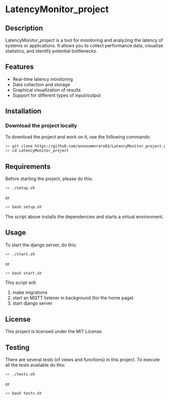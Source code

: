 # LatencyMonitor_project
## Description

LatencyMonitor_project is a tool for monitoring and analyzing the latency of systems or applications. It allows you to collect performance data, visualize statistics, and identify potential bottlenecks.

## Features

- Real-time latency monitoring
- Data collection and storage
- Graphical visualization of results
- Support for different types of input/output

## Installation

### Download the project locally

To download the project and work on it, use the following commands:

```bash
>> git clone https://github.com/annasemeraro03/LatencyMonitor_project.git
>> cd LatencyMonitor_project
```

## Requirements

Before starting the project, please do this:

```bash
>> ./setup.sh
```

or 

```bash
>> bash setup.sh
```

The script above installs the dependencies and starts a virtual environment.

## Usage

To start the django server, do this:

```bash
>> ./start.sh
```

or 

```bash
>> bash start.sh
```

This script will: 
1. make migrations
2. start an MQTT listener in background (for the home page)
3. start django server

## License

This project is licensed under the MIT License.

## Testing

There are several tests (of views and functions) in this project. To execute all the tests available do this:

```bash
>> ./tests.sh
```

or

```bash
>> bash tests.sh
```